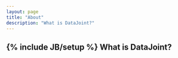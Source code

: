 ```yaml
---
layout: page
title: "About"
description: "What is DataJoint?"
---
```

{% include JB/setup %}
What is DataJoint?
----
